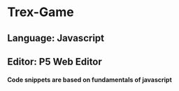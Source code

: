# Trex-Game

## Language: Javascript
## Editor: P5 Web Editor
#### Code snippets are based on fundamentals of javascript
